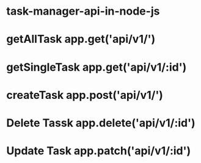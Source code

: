 # task-manager-api-in-node-js

# getAllTask               app.get('api/v1/')
# getSingleTask            app.get('api/v1/:id')
# createTask               app.post('api/v1/')
# Delete Tassk             app.delete('api/v1/:id')
# Update Task              app.patch('api/v1/:id')